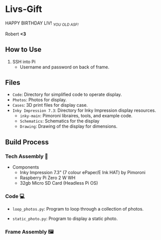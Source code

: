 # Livs-Gift
HAPPY BIRTHDAY LIV! <sub>*YOU OLD ASF!*</sub>

Robert **<3**

## How to Use
1. SSH into Pi
    * Username and password on back of frame.

## Files
* `Code`: Directory for simplified code to operate display.
* `Photos`: Photos for display.
* `Cases`: 3D print files for display case.
* `Inky Impression 7.3`: Directory for Inky Impression display resources.
    * `inky-main`: Pimoroni libraires, tools, and example code.
    * `Schematics`: Schematics for the display
    * `Drawing`: Drawing of the display for dimensions.

## Build Process


### Tech Assembly 🔧
* Components
  * Inky Impression 7.3" (7 colour ePaper/E Ink HAT) by Pimoroni
  * Raspberry Pi Zero 2 W WH
  * 32gb Micro SD Card (Headless Pi OS)

### Code 💻

* `loop_photos.py`: Program to loop through a collection of photos.


* `static_photo.py`: Program to display a static photo.


### Frame Assembly 🖼️



